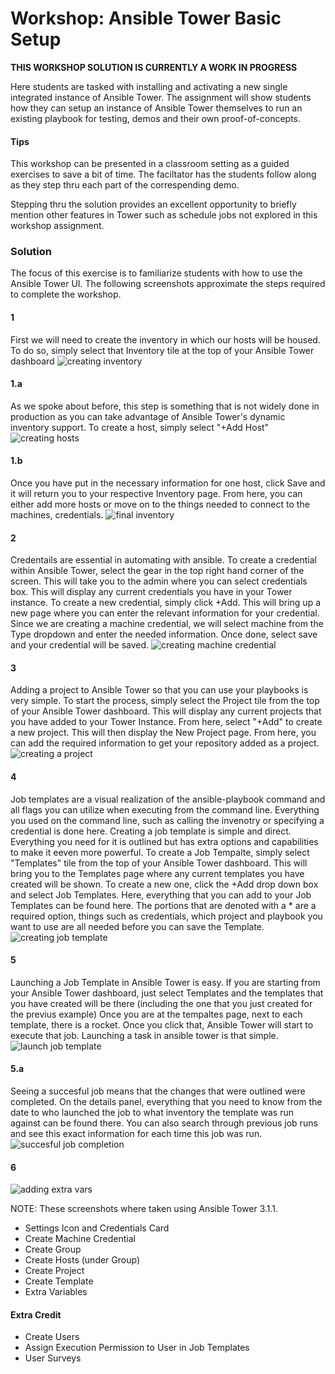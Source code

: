 # Workshop: Ansible Tower Basic Setup

**THIS WORKSHOP SOLUTION IS CURRENTLY A WORK IN PROGRESS**

Here students are tasked with installing and activating a new single integrated instance of Ansible Tower. The assignment will show students how they can setup an instance of Ansible Tower themselves to run an existing playbook for testing, demos and their own proof-of-concepts. 

#### Tips

This workshop can be presented in a classroom setting as a guided exercises to save a bit of time. The faciltator has the students follow along as they step thru each part of the correspending demo.

Stepping thru the solution provides an excellent opportunity to briefly mention other features in Tower such as schedule jobs not explored in this workshop assignment.

### Solution

The focus of this exercise is to familiarize students with how to use the Ansible Tower UI. The following screenshots approximate the steps required to complete the workshop.

#### 1
First we will need to create the inventory in which our hosts will be housed. To do so, simply select that Inventory tile at the top of your Ansible Tower dashboard
![creating inventory](../images/creating_inventory.png)

#### 1.a
As we spoke about before, this step is something that is not widely done in production as you can take advantage of Ansible Tower's dynamic inventory support. To create a host, simply select "+Add Host"
![creating hosts](../images/creating_host.png)

#### 1.b
Once you have put in the necessary information for one host, click Save and it will return you to your respective Inventory page. From here, you can either add more hosts or move on to the things needed to connect to the machines, credentials. 
![final inventory](../images/finalized_inv.png)

#### 2 
Credentails are essential in automating with ansible. To create a credential within Ansible Tower, select the gear in the top right hand corner of the screen. This will take you to the admin where you can select credentials box. This will display any current credentials you have in your Tower instance. To create a new credential, simply click +Add. This will bring up a new page where you can enter the relevant information for your credential. Since we are creating a machine credential, we will select machine from the Type dropdown and enter the needed information. Once done, select save and your credential will be saved. 
![creating machine credential](../images/LBcreatingcred.png)

#### 3
Adding a project to Ansible Tower so that you can use your playbooks is very simple. To start the process, simply select the Project tile from the top of your Ansible Tower dashboard. This will display any current projects that you have added to your Tower Instance. From here, select "+Add" to create a new project. This will then display the New Project page. From here, you can add the required information to get your repository added as a project.
![creating a project](../images/project_creation.png)

#### 4 
Job templates are a visual realization of the ansible-playbook command and all flags you can utilize when executing from the command line. Everything you used on the command line, such as calling the invenotry or specifying a credential is done here. Creating a job template is simple and direct. Everything you need for it is outlined but has extra options and capabilities to make it eeven more powerful. To create a Job Tempalte, simply select "Templates" tile from the top of your Ansible Tower dashboard. This will bring you to the Templates page where any current templates you have created will be shown. To create a new one, click the +Add drop down box and select Job Templates. Here, everything that you can add to your Job Templates can be found here. The portions that are denoted with a * are a required option, things such as credentials, which project and playbook you want to use are all needed before you can save the Template.
![creating job template](../images/job_template.png)

#### 5
Launching a Job Template in Ansible Tower is easy. If you are starting from your Ansible Tower dashboard, just select Templates and the templates that you have created will be there (including the one that you just created for the previus example) Once you are at the tempaltes page, next to each template, there is a rocket. Once you click that, Ansible Tower will start to execute that job. Launching a task in ansible tower is that simple. 
![launch job template](../images/running_job.png)

#### 5.a
Seeing a succesful job means that the changes that were outlined were completed. On the details panel, everything that you need to know from the date to who launched the job to what inventory the template was run against can be found there. You can also search through previous job runs and see this exact information for each time this job was run.
![succesful job completion](../images/succes_job.png)

#### 6

![adding extra vars](../images/extra_variables.png)




NOTE: These screenshots where taken using Ansible Tower 3.1.1.

* Settings Icon and Credentials Card
* Create Machine Credential
* Create Group
* Create Hosts (under Group)
* Create Project
* Create Template
* Extra Variables 

#### Extra Credit

* Create Users
* Assign Execution Permission to User in Job Templates
* User Surveys
